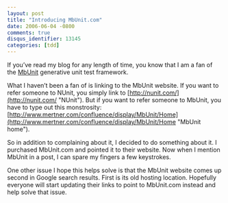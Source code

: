 ```yaml
---
layout: post
title: "Introducing MbUnit.com"
date: 2006-06-04 -0800
comments: true
disqus_identifier: 13145
categories: [tdd]
---
```

If you’ve read my blog for any length of time, you know that I am a fan
of the [MbUnit](http://mbunit.com/ "MbUnit") generative unit test
framework.

What I haven’t been a fan of is linking to the MbUnit website. If you
want to refer someone to NUnit, you simply link to
[http://nunit.com/](http://nunit.com/ "NUnit"). But if you want to refer
someone to MbUnit, you have to type out this monstrosity:
[http://www.mertner.com/confluence/display/MbUnit/Home](http://www.mertner.com/confluence/display/MbUnit/Home "MbUnit home").

So in addition to complaining about it, I decided to do something about
it. I purchased MbUnit.com and pointed it to their website. Now when I
mention MbUnit in a post, I can spare my fingers a few keystrokes.

One other issue I hope this helps solve is that the MbUnit website comes
up second in Google search results. First is its old hosting location.
Hopefully everyone will start updating their links to point to
MbUnit.com instead and help solve that issue.


